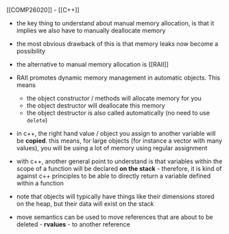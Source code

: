 [[COMP26020]] - [[C++]]

- the key thing to understand about manual memory allocation, is that it implies we also have to manually deallocate memory
- the most obvious drawback of this is that memory leaks now become a possibility

- the alternative to manual memory allocation is [[RAII]]
- RAII promotes dynamic memory management in automatic objects. This means
	- the object constructor / methods will allocate memory for you
	- the object destructor will deallocate this memory
	- the object destructor is also called automatically (no need to use `delete`)

- in c++, the right hand value / object you assign to another variable will be **copied**. this means, for large objects (for instance a vector with many values), you will be using a lot of memory using regular assignment

- with c++, another general point to understand is that variables within the scope of a function will be declared **on the stack** - therefore, it is kind of against c++ principles to be able to directly return a variable defined within a function
- note that objects will typically have things like their dimensions stored on the heap, but their data will exist on the stack

- move semantics can be used to move references that are about to be deleted - **rvalues** - to another reference